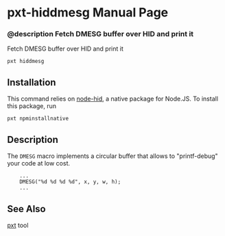 # pxt-hiddmesg Manual Page

### @description Fetch DMESG buffer over HID and print it

Fetch DMESG buffer over HID and print it

```
pxt hiddmesg
```

## Installation

This command relies on [node-hid](https://github.com/node-hid/node-hid), a native package for Node.JS. To install this package, run

    pxt npminstallnative

## Description

The ``DMESG`` macro implements a circular buffer that allows to "printf-debug" your
code at low cost.

```
    ...
    DMESG("%d %d %d %d", x, y, w, h);
    ...
```

## See Also

[pxt](/cli) tool
